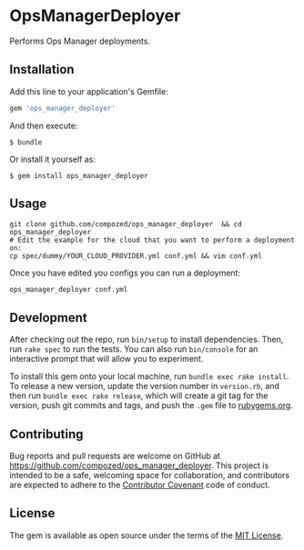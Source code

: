 # OpsManagerDeployer

Performs Ops Manager deployments.

## Installation

Add this line to your application's Gemfile:

```ruby
gem 'ops_manager_deployer'
```

And then execute:

    $ bundle

Or install it yourself as:

    $ gem install ops_manager_deployer

## Usage

    git clone github.com/compozed/ops_manager_deployer  && cd ops_manager_deployer
    # Edit the example for the cloud that you want to perform a deployment on:
    cp spec/dummy/YOUR_CLOUD_PROVIDER.yml conf.yml && vim conf.yml

Once you have edited you configs you can run a deployment:

    ops_manager_deployer conf.yml


## Development

After checking out the repo, run `bin/setup` to install dependencies. Then, run `rake spec` to run the tests. You can also run `bin/console` for an interactive prompt that will allow you to experiment.

To install this gem onto your local machine, run `bundle exec rake install`. To release a new version, update the version number in `version.rb`, and then run `bundle exec rake release`, which will create a git tag for the version, push git commits and tags, and push the `.gem` file to [rubygems.org](https://rubygems.org).

## Contributing

Bug reports and pull requests are welcome on GitHub at https://github.com/compozed/ops_manager_deployer. This project is intended to be a safe, welcoming space for collaboration, and contributors are expected to adhere to the [Contributor Covenant](contributor-covenant.org) code of conduct.


## License

The gem is available as open source under the terms of the [MIT License](http://opensource.org/licenses/MIT).

